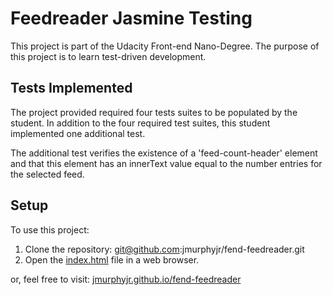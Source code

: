 # Feedreader Jasmine Testing

This project is part of the Udacity Front-end Nano-Degree. The purpose of this project is to learn test-driven development.

## Tests Implemented

The project provided required four tests suites to be populated by the student. In addition to the four required test suites, this student implemented one additional test. 

The additional test verifies the existence of a 'feed-count-header' element and that this element has an innerText value equal to the number entries for the selected feed.

## Setup

To use this project:

  1. Clone the repository: git@github.com:jmurphyjr/fend-feedreader.git
  2. Open the [index.html](./index.html) file in a web browser.
  
or, feel free to visit: [jmurphyjr.github.io/fend-feedreader](jmurphyjr.github.io/fend-feedreader)

